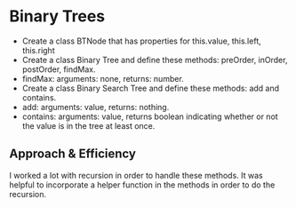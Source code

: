 # Binary Trees
- Create a class BTNode that has properties for this.value, this.left, this.right
- Create a class Binary Tree and define these methods: preOrder, inOrder, postOrder, findMax.
- findMax: arguments: none, returns: number.
- Create a class Binary Search Tree and define these methods: add and contains.
- add: arguments: value, returns: nothing.
- contains: arguments: value, returns boolean indicating whether or not the value is in the tree at least once.

## Approach & Efficiency
I worked a lot with recursion in order to handle these methods. It was helpful to incorporate a helper function in the methods in order to do the recursion.
